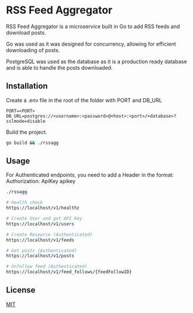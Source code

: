 # RSS Feed Aggregator

RSS Feed Aggregator is a microservice built in Go to add RSS feeds and download posts.

Go was used as it was designed for concurrency, allowing for efficient downloading of posts.

PostgreSQL was used as the database as it is a production ready database and is able to handle the posts downloaded.

## Installation

Create a .env file in the root of the folder with PORT and DB_URL

```dotenv
PORT=<PORT>
DB_URL=postgres://<username>:<password>@<host>:<port>/<database>?sslmode=disable
```

Build the project.

```bash
go build && ./rssagg
```

## Usage

For Authenticated endpoints, you need to add a Header in the format:
Authorization: ApiKey apikey

```bash
./rssagg

# Health check
https://localhost/v1/healthz

# Create User and get API Key
https://localhost/v1/users

# Create Resource (Authenticated)
https://localhost/v1/feeds

# Get posts (Authenticated)
https://localhost/v1/posts

# Unfollow feed (Authenticated)
https://localhost/v1/feed_follows/{feedFollowID}
```

## License

[MIT](https://choosealicense.com/licenses/mit/)